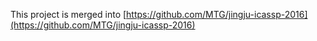 This project is merged into [https://github.com/MTG/jingju-icassp-2016](https://github.com/MTG/jingju-icassp-2016)
